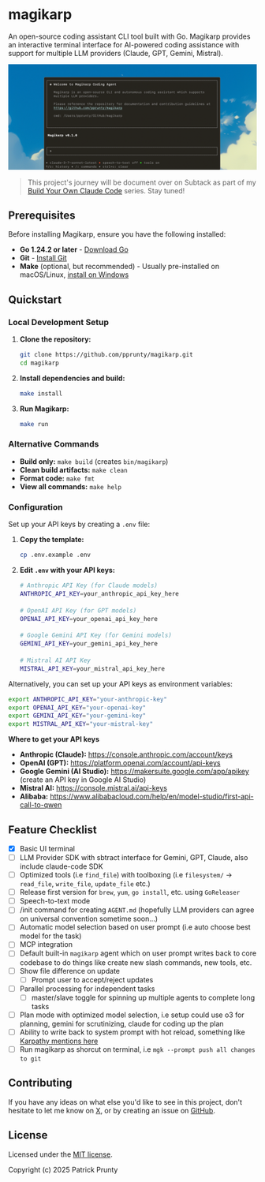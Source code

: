 # magikarp

An open-source coding assistant CLI tool built with Go. Magikarp provides an interactive terminal interface for AI-powered coding assistance with support for multiple LLM providers (Claude, GPT, Gemini, Mistral).

![v0.1.1.png](./assets/alt.png)

> This project's journey will be document over on Subtack as part of my [Build Your Own Claude Code](https://furrycircuits.io) series. Stay tuned!


## Prerequisites

Before installing Magikarp, ensure you have the following installed:

- **Go 1.24.2 or later** - [Download Go](https://golang.org/dl/)
- **Git** - [Install Git](https://git-scm.com/downloads)
- **Make** (optional, but recommended) - Usually pre-installed on macOS/Linux, [install on Windows](https://gnuwin32.sourceforge.net/packages/make.htm)

## Quickstart

### Local Development Setup

1. **Clone the repository:**
   ```bash
   git clone https://github.com/pprunty/magikarp.git
   cd magikarp
   ```

2. **Install dependencies and build:**
   ```bash
   make install
   ```

3. **Run Magikarp:**
   ```bash
   make run
   ```

### Alternative Commands

- **Build only:** `make build` (creates `bin/magikarp`)
- **Clean build artifacts:** `make clean`
- **Format code:** `make fmt`
- **View all commands:** `make help`

### Configuration

Set up your API keys by creating a `.env` file:

1. **Copy the template:**
   ```bash
   cp .env.example .env
   ```

2. **Edit `.env` with your API keys:**
   ```bash
   # Anthropic API Key (for Claude models)
   ANTHROPIC_API_KEY=your_anthropic_api_key_here

   # OpenAI API Key (for GPT models)  
   OPENAI_API_KEY=your_openai_api_key_here

   # Google Gemini API Key (for Gemini models)
   GEMINI_API_KEY=your_gemini_api_key_here

   # Mistral AI API Key 
   MISTRAL_API_KEY=your_mistral_api_key_here
   ```

Alternatively, you can set up your API keys as environment variables:

```bash
export ANTHROPIC_API_KEY="your-anthropic-key"
export OPENAI_API_KEY="your-openai-key"
export GEMINI_API_KEY="your-gemini-key"
export MISTRAL_API_KEY="your-mistral-key"
```

**Where to get your API keys**

- **Anthropic (Claude):** <https://console.anthropic.com/account/keys>
- **OpenAI (GPT):** <https://platform.openai.com/account/api-keys>
- **Google Gemini (AI Studio):** <https://makersuite.google.com/app/apikey> (create an API key in Google AI Studio)
- **Mistral AI:** <https://console.mistral.ai/api-keys>
- **Alibaba:** <https://www.alibabacloud.com/help/en/model-studio/first-api-call-to-qwen>

## Feature Checklist

- [x] Basic UI terminal
- [ ] LLM Provider SDK with sbtract interface for Gemini, GPT, Claude, also include claude-code SDK
- [ ] Optimized tools (i.e `find_file`) with toolboxing (i.e `filesystem/` -> `read_file`, `write_file`, `update_file` etc.)
- [ ] Release first version for `brew`, `yum`, `go install`, etc. using `GoReleaser`
- [ ] Speech-to-text mode
- [ ] /init command for creating `AGENT.md` (hopefully LLM providers can agree on universal convention sometime soon...)
- [ ] Automatic model selection based on user prompt (i.e auto choose best model for the task)
- [ ] MCP integration
- [ ] Default built-in `magikarp` agent which on user prompt writes back to core codebase to do things like create new slash commands, new tools, etc.
- [ ] Show file difference on update
    - [ ] Prompt user to accept/reject updates
- [ ] Parallel processing for independent tasks
    - [ ] master/slave toggle for spinning up multiple agents to complete long tasks
- [ ] Plan mode with optimized model selection, i.e setup could use o3 for planning, gemini for scrutinizing, claude for coding up the plan
- [ ] Ability to write back to system prompt with hot reload, something like [Karpathy mentions here](https://x.com/karpathy/status/1921368644069765486)
- [ ] Run magikarp as shorcut on terminal, i.e `mgk --prompt push all changes to git`

## Contributing

If you have any ideas on what else you'd like to see in this project, don't hesitate to let me know on [X](https://x.com/pprunty_), or by creating an issue on [GitHub](https://github.com/pprunty/magikarp/issues).

## License

Licensed under the [MIT license](./LICENSE).

Copyright (c) 2025 Patrick Prunty